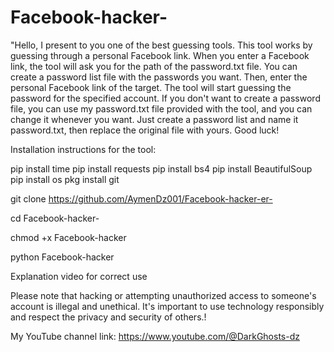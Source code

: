 # Facebook-hacker-

"Hello, I present to you one of the best guessing tools. This tool works by guessing through a personal Facebook link. When you enter a Facebook link, the tool will ask you for the path of the password.txt file. You can create a password list file with the passwords you want. Then, enter the personal Facebook link of the target. The tool will start guessing the password for the specified account. If you don't want to create a password file, you can use my password.txt file provided with the tool, and you can change it whenever you want. Just create a password list and name it password.txt, then replace the original file with yours. Good luck!

Installation instructions for the tool: 

pip install time
pip install requests
pip install bs4 
pip install BeautifulSoup
pip install os
pkg install git 

git clone https://github.com/AymenDz001/Facebook-hacker-er-

cd Facebook-hacker-

chmod +x Facebook-hacker

python Facebook-hacker

Explanation video for correct use 
 
Please note that hacking or attempting unauthorized access to someone's account is illegal and unethical. It's important to use technology responsibly and respect the privacy and security of others.! 


My YouTube channel link:
https://www.youtube.com/@DarkGhosts-dz
